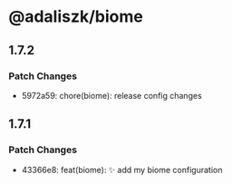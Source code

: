 # @adaliszk/biome

## 1.7.2

### Patch Changes

- 5972a59: chore(biome): release config changes

## 1.7.1

### Patch Changes

- 43366e8: feat(biome): ✨ add my biome configuration
